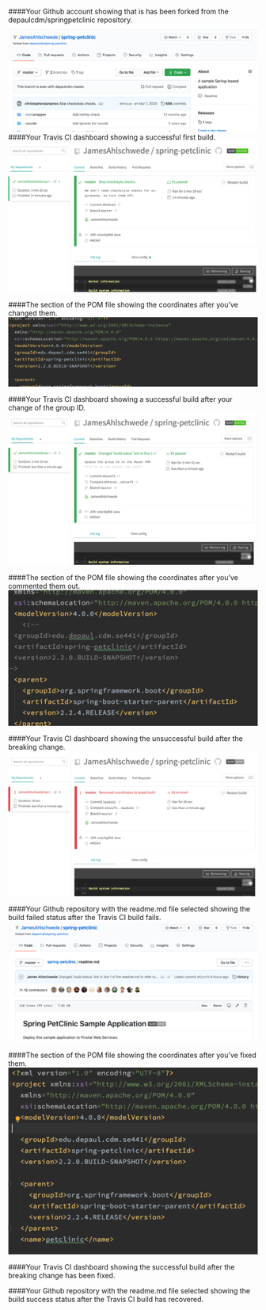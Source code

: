 ####Your Github account showing that is has been forked from the depaulcdm/springpetclinic repository.
![Screen Capture #1](./images/image1.png)
####Your Travis CI dashboard showing a successful first build.
![Screen Capture #2](./images/image2.png)

####The section of the POM file showing the coordinates after you’ve changed them.
![Screen Capture #3](./images/image3.png)

####Your Travis CI dashboard showing a successful build after your change of the group ID.
![Screen Capture #4](./images/image4.png)


####The section of the POM file showing the coordinates after you’ve commented them out.
![Screen Capture #5](./images/image5.png)

####Your Travis CI dashboard showing the unsuccessful build after the breaking change.
![Screen Capture #6](./images/image6.png)

####Your Github repository with the readme.md file selected showing the build failed status after the Travis CI build fails.
![Screen Capture #7](./images/image7.png)

####The section of the POM file showing the coordinates after you’ve fixed them.
![Screen Capture #8](./images/image8.png)

####Your Travis CI dashboard showing the successful build after the breaking change has been fixed.

####Your Github repository with the readme.md file selected showing the build success status after the Travis CI build has recovered.
